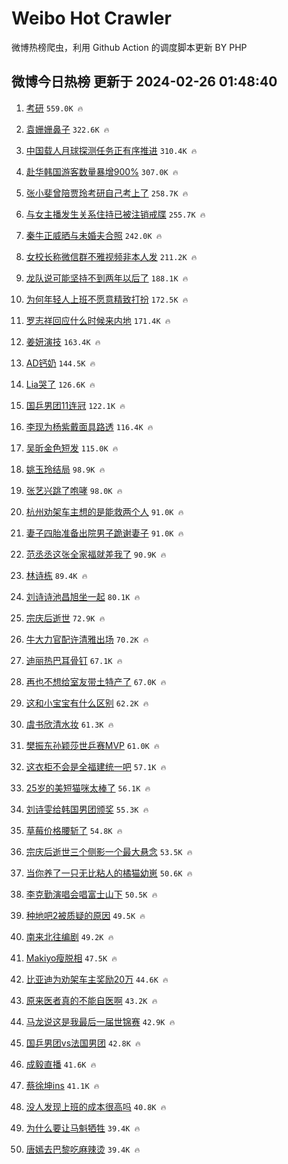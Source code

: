 # Weibo Hot Crawler 



微博热榜爬虫，利用 Github Action 的调度脚本更新 BY PHP 


## 微博今日热榜 更新于 2024-02-26 01:48:40 
1. [考研](https://s.weibo.com/weibo?q=%E8%80%83%E7%A0%94&t=31&band_rank=1&Refer=top) `559.0K 🔥` 

1. [袁姗姗鼻子](https://s.weibo.com/weibo?q=%E8%A2%81%E5%A7%97%E5%A7%97%E9%BC%BB%E5%AD%90&t=31&band_rank=2&Refer=top) `322.6K 🔥` 

1. [中国载人月球探测任务正有序推进](https://s.weibo.com/weibo?q=%23%E4%B8%AD%E5%9B%BD%E8%BD%BD%E4%BA%BA%E6%9C%88%E7%90%83%E6%8E%A2%E6%B5%8B%E4%BB%BB%E5%8A%A1%E6%AD%A3%E6%9C%89%E5%BA%8F%E6%8E%A8%E8%BF%9B%23&t=31&band_rank=3&Refer=top) `310.4K 🔥` 

1. [赴华韩国游客数量暴增900%](https://s.weibo.com/weibo?q=%23%E8%B5%B4%E5%8D%8E%E9%9F%A9%E5%9B%BD%E6%B8%B8%E5%AE%A2%E6%95%B0%E9%87%8F%E6%9A%B4%E5%A2%9E900%25%23&t=31&band_rank=4&Refer=top) `307.0K 🔥` 

1. [张小斐曾陪贾玲考研自己考上了](https://s.weibo.com/weibo?q=%23%E5%BC%A0%E5%B0%8F%E6%96%90%E6%9B%BE%E9%99%AA%E8%B4%BE%E7%8E%B2%E8%80%83%E7%A0%94%E8%87%AA%E5%B7%B1%E8%80%83%E4%B8%8A%E4%BA%86%23&t=31&band_rank=5&Refer=top) `258.7K 🔥` 

1. [与女主播发生关系住持已被注销戒牒](https://s.weibo.com/weibo?q=%23%E4%B8%8E%E5%A5%B3%E4%B8%BB%E6%92%AD%E5%8F%91%E7%94%9F%E5%85%B3%E7%B3%BB%E4%BD%8F%E6%8C%81%E5%B7%B2%E8%A2%AB%E6%B3%A8%E9%94%80%E6%88%92%E7%89%92%23&t=31&band_rank=6&Refer=top) `255.7K 🔥` 

1. [秦牛正威晒与未婚夫合照](https://s.weibo.com/weibo?q=%23%E7%A7%A6%E7%89%9B%E6%AD%A3%E5%A8%81%E6%99%92%E4%B8%8E%E6%9C%AA%E5%A9%9A%E5%A4%AB%E5%90%88%E7%85%A7%23&t=31&band_rank=7&Refer=top) `242.0K 🔥` 

1. [女校长称微信群不雅视频非本人发](https://s.weibo.com/weibo?q=%23%E5%A5%B3%E6%A0%A1%E9%95%BF%E7%A7%B0%E5%BE%AE%E4%BF%A1%E7%BE%A4%E4%B8%8D%E9%9B%85%E8%A7%86%E9%A2%91%E9%9D%9E%E6%9C%AC%E4%BA%BA%E5%8F%91%23&t=31&band_rank=8&Refer=top) `211.2K 🔥` 

1. [龙队说可能坚持不到两年以后了](https://s.weibo.com/weibo?q=%23%E9%BE%99%E9%98%9F%E8%AF%B4%E5%8F%AF%E8%83%BD%E5%9D%9A%E6%8C%81%E4%B8%8D%E5%88%B0%E4%B8%A4%E5%B9%B4%E4%BB%A5%E5%90%8E%E4%BA%86%23&t=31&band_rank=9&Refer=top) `188.1K 🔥` 

1. [为何年轻人上班不愿意精致打扮](https://s.weibo.com/weibo?q=%23%E4%B8%BA%E4%BD%95%E5%B9%B4%E8%BD%BB%E4%BA%BA%E4%B8%8A%E7%8F%AD%E4%B8%8D%E6%84%BF%E6%84%8F%E7%B2%BE%E8%87%B4%E6%89%93%E6%89%AE%23&t=31&band_rank=10&Refer=top) `172.5K 🔥` 

1. [罗志祥回应什么时候来内地](https://s.weibo.com/weibo?q=%23%E7%BD%97%E5%BF%97%E7%A5%A5%E5%9B%9E%E5%BA%94%E4%BB%80%E4%B9%88%E6%97%B6%E5%80%99%E6%9D%A5%E5%86%85%E5%9C%B0%23&t=31&band_rank=11&Refer=top) `171.4K 🔥` 

1. [姜妍演技](https://s.weibo.com/weibo?q=%E5%A7%9C%E5%A6%8D%E6%BC%94%E6%8A%80&t=31&band_rank=12&Refer=top) `163.4K 🔥` 

1. [AD钙奶](https://s.weibo.com/weibo?q=AD%E9%92%99%E5%A5%B6&t=31&band_rank=13&Refer=top) `144.5K 🔥` 

1. [Lia哭了](https://s.weibo.com/weibo?q=Lia%E5%93%AD%E4%BA%86&t=31&band_rank=14&Refer=top) `126.6K 🔥` 

1. [国乒男团11连冠](https://s.weibo.com/weibo?q=%23%E5%9B%BD%E4%B9%92%E7%94%B7%E5%9B%A211%E8%BF%9E%E5%86%A0%23&t=31&band_rank=15&Refer=top) `122.1K 🔥` 

1. [李现为杨紫戴面具路透](https://s.weibo.com/weibo?q=%23%E6%9D%8E%E7%8E%B0%E4%B8%BA%E6%9D%A8%E7%B4%AB%E6%88%B4%E9%9D%A2%E5%85%B7%E8%B7%AF%E9%80%8F%23&t=31&band_rank=16&Refer=top) `116.4K 🔥` 

1. [吴昕金色短发](https://s.weibo.com/weibo?q=%23%E5%90%B4%E6%98%95%E9%87%91%E8%89%B2%E7%9F%AD%E5%8F%91%23&t=31&band_rank=17&Refer=top) `115.0K 🔥` 

1. [姚玉玲结局](https://s.weibo.com/weibo?q=%E5%A7%9A%E7%8E%89%E7%8E%B2%E7%BB%93%E5%B1%80&t=31&band_rank=18&Refer=top) `98.9K 🔥` 

1. [张艺兴跳了咆哮](https://s.weibo.com/weibo?q=%23%E5%BC%A0%E8%89%BA%E5%85%B4%E8%B7%B3%E4%BA%86%E5%92%86%E5%93%AE%23&t=31&band_rank=19&Refer=top) `98.0K 🔥` 

1. [杭州劝架车主想的是能救两个人](https://s.weibo.com/weibo?q=%23%E6%9D%AD%E5%B7%9E%E5%8A%9D%E6%9E%B6%E8%BD%A6%E4%B8%BB%E6%83%B3%E7%9A%84%E6%98%AF%E8%83%BD%E6%95%91%E4%B8%A4%E4%B8%AA%E4%BA%BA%23&t=31&band_rank=20&Refer=top) `91.0K 🔥` 

1. [妻子四胎准备出院男子跪谢妻子](https://s.weibo.com/weibo?q=%23%E5%A6%BB%E5%AD%90%E5%9B%9B%E8%83%8E%E5%87%86%E5%A4%87%E5%87%BA%E9%99%A2%E7%94%B7%E5%AD%90%E8%B7%AA%E8%B0%A2%E5%A6%BB%E5%AD%90%23&t=31&band_rank=21&Refer=top) `91.0K 🔥` 

1. [范丞丞这张全家福就差我了](https://s.weibo.com/weibo?q=%23%E8%8C%83%E4%B8%9E%E4%B8%9E%E8%BF%99%E5%BC%A0%E5%85%A8%E5%AE%B6%E7%A6%8F%E5%B0%B1%E5%B7%AE%E6%88%91%E4%BA%86%23&t=31&band_rank=22&Refer=top) `90.9K 🔥` 

1. [林诗栋](https://s.weibo.com/weibo?q=%E6%9E%97%E8%AF%97%E6%A0%8B&t=31&band_rank=23&Refer=top) `89.4K 🔥` 

1. [刘诗诗池昌旭坐一起](https://s.weibo.com/weibo?q=%23%E5%88%98%E8%AF%97%E8%AF%97%E6%B1%A0%E6%98%8C%E6%97%AD%E5%9D%90%E4%B8%80%E8%B5%B7%23&t=31&band_rank=24&Refer=top) `80.1K 🔥` 

1. [宗庆后逝世](https://s.weibo.com/weibo?q=%23%E5%AE%97%E5%BA%86%E5%90%8E%E9%80%9D%E4%B8%96%23&t=31&band_rank=25&Refer=top) `72.9K 🔥` 

1. [牛大力官配许清雅出场](https://s.weibo.com/weibo?q=%23%E7%89%9B%E5%A4%A7%E5%8A%9B%E5%AE%98%E9%85%8D%E8%AE%B8%E6%B8%85%E9%9B%85%E5%87%BA%E5%9C%BA%23&t=31&band_rank=26&Refer=top) `70.2K 🔥` 

1. [迪丽热巴耳骨钉](https://s.weibo.com/weibo?q=%23%E8%BF%AA%E4%B8%BD%E7%83%AD%E5%B7%B4%E8%80%B3%E9%AA%A8%E9%92%89%23&t=31&band_rank=27&Refer=top) `67.1K 🔥` 

1. [再也不想给室友带土特产了](https://s.weibo.com/weibo?q=%23%E5%86%8D%E4%B9%9F%E4%B8%8D%E6%83%B3%E7%BB%99%E5%AE%A4%E5%8F%8B%E5%B8%A6%E5%9C%9F%E7%89%B9%E4%BA%A7%E4%BA%86%23&t=31&band_rank=28&Refer=top) `67.0K 🔥` 

1. [这和小宝宝有什么区别](https://s.weibo.com/weibo?q=%E8%BF%99%E5%92%8C%E5%B0%8F%E5%AE%9D%E5%AE%9D%E6%9C%89%E4%BB%80%E4%B9%88%E5%8C%BA%E5%88%AB&t=31&band_rank=29&Refer=top) `62.2K 🔥` 

1. [虞书欣清水妆](https://s.weibo.com/weibo?q=%23%E8%99%9E%E4%B9%A6%E6%AC%A3%E6%B8%85%E6%B0%B4%E5%A6%86%23&t=31&band_rank=30&Refer=top) `61.3K 🔥` 

1. [樊振东孙颖莎世乒赛MVP](https://s.weibo.com/weibo?q=%23%E6%A8%8A%E6%8C%AF%E4%B8%9C%E5%AD%99%E9%A2%96%E8%8E%8E%E4%B8%96%E4%B9%92%E8%B5%9BMVP%23&t=31&band_rank=31&Refer=top) `61.0K 🔥` 

1. [这衣柜不会是全福建统一吧](https://s.weibo.com/weibo?q=%23%E8%BF%99%E8%A1%A3%E6%9F%9C%E4%B8%8D%E4%BC%9A%E6%98%AF%E5%85%A8%E7%A6%8F%E5%BB%BA%E7%BB%9F%E4%B8%80%E5%90%A7%23&t=31&band_rank=32&Refer=top) `57.1K 🔥` 

1. [25岁的美短猫咪太棒了](https://s.weibo.com/weibo?q=%2325%E5%B2%81%E7%9A%84%E7%BE%8E%E7%9F%AD%E7%8C%AB%E5%92%AA%E5%A4%AA%E6%A3%92%E4%BA%86%23&t=31&band_rank=33&Refer=top) `56.1K 🔥` 

1. [刘诗雯给韩国男团颁奖](https://s.weibo.com/weibo?q=%23%E5%88%98%E8%AF%97%E9%9B%AF%E7%BB%99%E9%9F%A9%E5%9B%BD%E7%94%B7%E5%9B%A2%E9%A2%81%E5%A5%96%23&t=31&band_rank=34&Refer=top) `55.3K 🔥` 

1. [草莓价格腰斩了](https://s.weibo.com/weibo?q=%23%E8%8D%89%E8%8E%93%E4%BB%B7%E6%A0%BC%E8%85%B0%E6%96%A9%E4%BA%86%23&t=31&band_rank=35&Refer=top) `54.8K 🔥` 

1. [宗庆后逝世三个侧影一个最大悬念](https://s.weibo.com/weibo?q=%23%E5%AE%97%E5%BA%86%E5%90%8E%E9%80%9D%E4%B8%96%E4%B8%89%E4%B8%AA%E4%BE%A7%E5%BD%B1%E4%B8%80%E4%B8%AA%E6%9C%80%E5%A4%A7%E6%82%AC%E5%BF%B5%23&t=31&band_rank=36&Refer=top) `53.5K 🔥` 

1. [当你养了一只无比粘人的橘猫幼崽](https://s.weibo.com/weibo?q=%E5%BD%93%E4%BD%A0%E5%85%BB%E4%BA%86%E4%B8%80%E5%8F%AA%E6%97%A0%E6%AF%94%E7%B2%98%E4%BA%BA%E7%9A%84%E6%A9%98%E7%8C%AB%E5%B9%BC%E5%B4%BD&t=31&band_rank=37&Refer=top) `50.6K 🔥` 

1. [李克勤演唱会唱富士山下](https://s.weibo.com/weibo?q=%23%E6%9D%8E%E5%85%8B%E5%8B%A4%E6%BC%94%E5%94%B1%E4%BC%9A%E5%94%B1%E5%AF%8C%E5%A3%AB%E5%B1%B1%E4%B8%8B%23&t=31&band_rank=38&Refer=top) `50.5K 🔥` 

1. [种地吧2被质疑的原因](https://s.weibo.com/weibo?q=%E7%A7%8D%E5%9C%B0%E5%90%A72%E8%A2%AB%E8%B4%A8%E7%96%91%E7%9A%84%E5%8E%9F%E5%9B%A0&t=31&band_rank=39&Refer=top) `49.5K 🔥` 

1. [南来北往编剧](https://s.weibo.com/weibo?q=%E5%8D%97%E6%9D%A5%E5%8C%97%E5%BE%80%E7%BC%96%E5%89%A7&t=31&band_rank=40&Refer=top) `49.2K 🔥` 

1. [Makiyo瘦脱相](https://s.weibo.com/weibo?q=Makiyo%E7%98%A6%E8%84%B1%E7%9B%B8&t=31&band_rank=41&Refer=top) `47.5K 🔥` 

1. [比亚迪为劝架车主奖励20万](https://s.weibo.com/weibo?q=%23%E6%AF%94%E4%BA%9A%E8%BF%AA%E4%B8%BA%E5%8A%9D%E6%9E%B6%E8%BD%A6%E4%B8%BB%E5%A5%96%E5%8A%B120%E4%B8%87%23&t=31&band_rank=42&Refer=top) `44.6K 🔥` 

1. [原来医者真的不能自医啊](https://s.weibo.com/weibo?q=%23%E5%8E%9F%E6%9D%A5%E5%8C%BB%E8%80%85%E7%9C%9F%E7%9A%84%E4%B8%8D%E8%83%BD%E8%87%AA%E5%8C%BB%E5%95%8A%23&t=31&band_rank=43&Refer=top) `43.2K 🔥` 

1. [马龙说这是我最后一届世锦赛](https://s.weibo.com/weibo?q=%23%E9%A9%AC%E9%BE%99%E8%AF%B4%E8%BF%99%E6%98%AF%E6%88%91%E6%9C%80%E5%90%8E%E4%B8%80%E5%B1%8A%E4%B8%96%E9%94%A6%E8%B5%9B%23&t=31&band_rank=44&Refer=top) `42.9K 🔥` 

1. [国乒男团vs法国男团](https://s.weibo.com/weibo?q=%23%E5%9B%BD%E4%B9%92%E7%94%B7%E5%9B%A2vs%E6%B3%95%E5%9B%BD%E7%94%B7%E5%9B%A2%23&t=31&band_rank=45&Refer=top) `42.8K 🔥` 

1. [成毅直播](https://s.weibo.com/weibo?q=%E6%88%90%E6%AF%85%E7%9B%B4%E6%92%AD&t=31&band_rank=46&Refer=top) `41.6K 🔥` 

1. [蔡徐坤ins](https://s.weibo.com/weibo?q=%23%E8%94%A1%E5%BE%90%E5%9D%A4ins%23&t=31&band_rank=47&Refer=top) `41.1K 🔥` 

1. [没人发现上班的成本很高吗](https://s.weibo.com/weibo?q=%23%E6%B2%A1%E4%BA%BA%E5%8F%91%E7%8E%B0%E4%B8%8A%E7%8F%AD%E7%9A%84%E6%88%90%E6%9C%AC%E5%BE%88%E9%AB%98%E5%90%97%23&t=31&band_rank=48&Refer=top) `40.8K 🔥` 

1. [为什么要让马魁牺牲](https://s.weibo.com/weibo?q=%23%E4%B8%BA%E4%BB%80%E4%B9%88%E8%A6%81%E8%AE%A9%E9%A9%AC%E9%AD%81%E7%89%BA%E7%89%B2%23&t=31&band_rank=49&Refer=top) `39.4K 🔥` 

1. [唐嫣去巴黎吃麻辣烫](https://s.weibo.com/weibo?q=%23%E5%94%90%E5%AB%A3%E5%8E%BB%E5%B7%B4%E9%BB%8E%E5%90%83%E9%BA%BB%E8%BE%A3%E7%83%AB%23&t=31&band_rank=50&Refer=top) `39.4K 🔥` 


